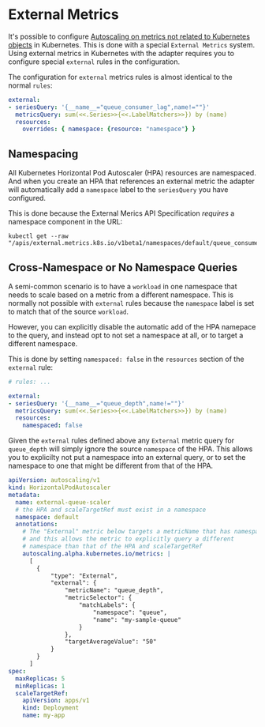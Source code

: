External Metrics
===========

It's possible to configure [Autoscaling on metrics not related to Kubernetes objects](https://kubernetes.io/docs/tasks/run-application/horizontal-pod-autoscale-walkthrough/#autoscaling-on-metrics-not-related-to-kubernetes-objects) in Kubernetes. This is done with a special `External Metrics` system. Using external metrics in Kubernetes with the adapter requires you to configure special `external` rules in the configuration.

The configuration for `external` metrics rules is almost identical to the normal `rules`:

```yaml
external:
- seriesQuery: '{__name__="queue_consumer_lag",name!=""}'
  metricsQuery: sum(<<.Series>>{<<.LabelMatchers>>}) by (name)
  resources:
    overrides: { namespace: {resource: "namespace"} }
```

Namespacing
-----------

All Kubernetes Horizontal Pod Autoscaler (HPA) resources are namespaced. And when you create an HPA that
references an external metric the adapter will automatically add a `namespace` label to the `seriesQuery` you have configured.

This is done because the External Merics API Specification *requires* a namespace component in the URL:

```shell
kubectl get --raw "/apis/external.metrics.k8s.io/v1beta1/namespaces/default/queue_consumer_lag"
```

Cross-Namespace or No Namespace Queries
---------------------------------------

A semi-common scenario is to have a `workload` in one namespace that needs to scale based on a metric from a different namespace. This is normally not
possible with `external` rules because the `namespace` label is set to match that of the source `workload`.

However, you can explicitly disable the automatic add of the HPA namepace to the query, and instead opt to not set a namespace at all, or to target a different namespace.

This is done by setting `namespaced: false` in the `resources` section of the `external` rule:

```yaml
# rules: ...

external:
- seriesQuery: '{__name__="queue_depth",name!=""}'
  metricsQuery: sum(<<.Series>>{<<.LabelMatchers>>}) by (name)
  resources:
    namespaced: false
```

Given the `external` rules defined above any `External` metric query for `queue_depth` will simply ignore the source `namespace` of the HPA. This allows you to explicilty not put a namespace into an external query, or to set the namespace to one that might be different from that of the HPA.

```yaml
apiVersion: autoscaling/v1
kind: HorizontalPodAutoscaler
metadata:
  name: external-queue-scaler
  # the HPA and scaleTargetRef must exist in a namespace
  namespace: default
  annotations:
    # The "External" metric below targets a metricName that has namespaced=false
    # and this allows the metric to explicitly query a different
    # namespace than that of the HPA and scaleTargetRef
    autoscaling.alpha.kubernetes.io/metrics: |
      [
        {
            "type": "External",
            "external": {
                "metricName": "queue_depth",
                "metricSelector": {
                    "matchLabels": {
                        "namespace": "queue",
                        "name": "my-sample-queue"
                    }
                },
                "targetAverageValue": "50"
            }
        }
      ]
spec:
  maxReplicas: 5
  minReplicas: 1
  scaleTargetRef:
    apiVersion: apps/v1
    kind: Deployment
    name: my-app
```
